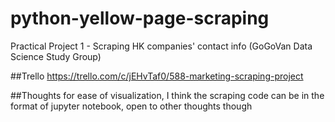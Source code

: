 # python-yellow-page-scraping
Practical Project 1 - Scraping HK companies' contact info (GoGoVan Data Science Study Group)

##Trello
https://trello.com/c/jEHvTaf0/588-marketing-scraping-project

##Thoughts
for ease of visualization, I think the scraping code can be in the format of jupyter notebook, open to other thoughts though
